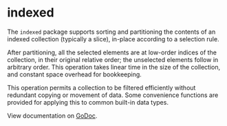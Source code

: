 # indexed

The `indexed` package supports sorting and partitioning the contents of an
indexed collection (typically a slice), in-place according to a selection rule.

After partitioning, all the selected elements are at low-order indices of the
collection, in their original relative order; the unselected elements follow in
arbitrary order. This operation takes linear time in the size of the
collection, and constant space overhead for bookkeeping.

This operation permits a collection to be filtered efficiently without
redundant copying or movement of data. Some convenience functions are provided
for applying this to common built-in data types.

View documentation on [GoDoc](http://godoc.org/bitbucket.org/creachadair/indexed).
